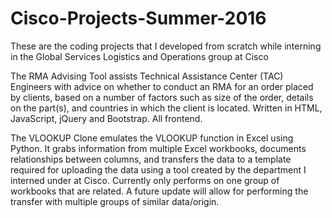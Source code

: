 # Cisco-Projects-Summer-2016
These are the coding projects that I developed from scratch while interning in the Global Services Logistics and Operations group at Cisco

The RMA Advising Tool assists Technical Assistance Center (TAC) Engineers with advice on whether to conduct an RMA for an order placed by clients, based on a number of factors such as size of the order, details on the part(s), and countries in which the client is located. Written in HTML, JavaScript, jQuery and Bootstrap. All frontend.

The VLOOKUP Clone emulates the VLOOKUP function in Excel using Python. It grabs information from multiple Excel workbooks, documents relationships between columns, and transfers the data to a template required for uploading the data using a tool created by the department I interned under at Cisco. Currently only performs on one group of workbooks that are related. A future update will allow for performing the transfer with multiple groups of similar data/origin.
